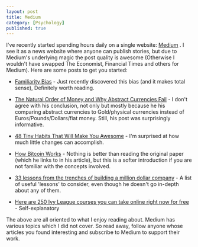 ```yaml
---
layout: post
title: Medium
category: [Psychology]
published: true
---
```


I've recently started spending hours daily on a single website: [Medium](https://medium.com) . I see it as a news website where anyone can publish stories, but due to Medium's underlying magic the post quality is awesome (Otherwise I wouldn't have swapped The Economist, Financial Times and others for Medium). Here are some posts to get you started:

- [Familiarity Bias](https://medium.com/javascript-scene/familiarity-bias-is-holding-you-back-its-time-to-embrace-arrow-functions-3d37e1a9bb75) - Just recently discovered this bias (and it makes total sense), Definitely worth reading.

- [The Natural Order of Money and Why Abstract Currencies Fail](https://medium.com/@roysebag/the-natural-order-of-money-and-why-abstract-currencies-fail-aad5f9f8cf89) - I don't agree with his conclusion, not only but mostly because he his comparing abstract currencies to Gold/physical currencies instead of Euros/Pounds/Dollars/fiat money. Still, his post was surprisingly informative.

<!--excerpt ends here-->

- [48 Tiny Habits That Will Make You Awesome](https://medium.com/personal-growth/48-tiny-habits-that-will-make-you-awesome-d8e3959840c8) - I'm surprised at how much little changes can accomplish.

- [How Bitcoin Works](https://column.st/how-bitcoin-works-efab68f17558) - Nothing is better than reading the original paper (which he links to in his article), but this is a softer introduction if you are not familiar with the concepts involved.

- [33 lessons from the trenches of building a million dollar company](https://blog.baremetrics.com/33-lessons-from-the-trenches-of-building-a-million-dollar-company-9685fa7811bb) - A list of useful 'lessons' to consider, even though he doesn't go in-depth about any of them.

- [Here are 250 Ivy League courses you can take online right now for free](https://medium.freecodecamp.com/ivy-league-free-online-courses-a0d7ae675869) - Self-explanatory

The above are all oriented to what I enjoy reading about. Medium has various topics which I did not cover. So read away, follow anyone whose articles you found interesting and subscribe to Medium to support their work.
